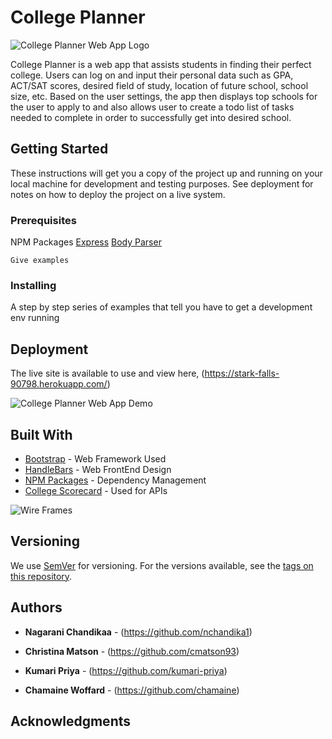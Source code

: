 # College Planner
![College Planner Web App Logo](https://cmatson93.github.io/College-Planner/public/assets/images/college_planner_logo.png "College Planner Logo")

College Planner is a web app that assists students in finding their perfect college. Users can log on and input their personal data such as GPA, ACT/SAT scores, desired field of study, location of future school, school size, etc. Based on the user settings, the app then displays top schools for the user to apply to and also allows user to create a todo list of tasks needed to complete in order to successfully get into desired school. 

## Getting Started

These instructions will get you a copy of the project up and running on your local machine for development and testing purposes. See deployment for notes on how to deploy the project on a live system.

### Prerequisites

NPM Packages
[Express](https://www.npmjs.com/package/express.js)
[Body Parser](https://www.npmjs.com/package/body-parser)


```
Give examples
```

### Installing

A step by step series of examples that tell you have to get a development env running


## Deployment

The live site is available to use and view here, (https://stark-falls-90798.herokuapp.com/)

![College Planner Web App Demo](https://cmatson93.github.io/College-Planner/public/assets/images/20iic1.gif "College Planner Demo")

## Built With

* [Bootstrap](https://getbootstrap.com/) - Web Framework Used
* [HandleBars](http://handlebarsjs.com/) - Web FrontEnd Design
* [NPM Packages](https://www.npmjs.com) - Dependency Management
* [College Scorecard](http://api.data.gov/ed/collegescorecard/) - Used for APIs

![Wire Frames](https://cmatson93.github.io/College-Planner/public/assets/images/20iin.gif "Wire Frames")

## Versioning

We use [SemVer](http://semver.org/) for versioning. For the versions available, see the [tags on this repository](https://github.com/your/project/tags). 

## Authors

* **Nagarani Chandikaa** - (https://github.com/nchandika1)

* **Christina Matson** - (https://github.com/cmatson93)

* **Kumari Priya** - (https://github.com/kumari-priya)

* **Chamaine Woffard** - (https://github.com/chamaine)


## Acknowledgments